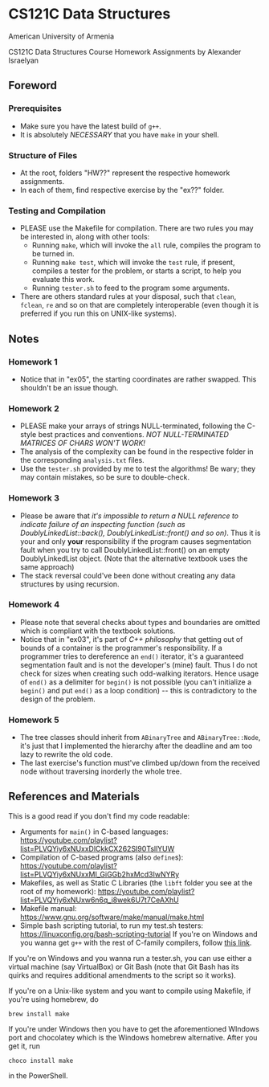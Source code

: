 # CS121C Data Structures

American University of Armenia

CS121C Data Structures Course Homework Assignments by Alexander Israelyan

## Foreword
### Prerequisites
*	Make sure you have the latest build of `g++`.
*	It is absolutely *NECESSARY* that you have `make` in your shell.
### Structure of Files
*	At the root, folders "HW??" represent the respective homework assignments.
*	In each of them, find respective exercise by the "ex??" folder.
### Testing and Compilation
*	PLEASE use the Makefile for compilation. There are two rules you may be interested in, along with other tools:
	* Running `make`, which will invoke the `all` rule, compiles the program to be turned in.
	* Running `make test`, which will invoke the `test` rule, if present, compiles a tester for the problem, or starts a script, to help you evaluate this work.
	* Running `tester.sh` to feed to the program some arguments.
*	There are others standard rules at your disposal, such that `clean`, `fclean`, `re` and so on that are completely interoperable (even though it is preferred if you run this on UNIX-like systems).

## Notes
### Homework 1
*	Notice that in "ex05", the starting coordinates are rather swapped. This shouldn't be an issue though.
### Homework 2
*	PLEASE make your arrays of strings NULL-terminated, following the C-style best practices and conventions. _NOT NULL-TERMINATED MATRICES OF CHARS WON'T WORK!_
*	The analysis of the complexity can be found in the respective folder in the corresponding `analysis.txt` files.
*	Use the `tester.sh` provided by me to test the algorithms! Be wary; they may contain mistakes, so be sure to double-check.
### Homework 3
*	Please be aware that _it's impossible to return a NULL reference to indicate failure of an inspecting function (such as DoublyLinkedList<D>::back(), DoublyLinkedList<D>::front() and so on)_. Thus it is your and only __your__ responsibility if the program causes segmentation fault when you try to call DoublyLinkedList<D>::front() on an empty DoublyLinkedList object. (Note that the alternative textbook uses the same approach)
*	The stack reversal could've been done without creating any data structures by using recursion.
### Homework 4
*	Please note that several checks about types and boundaries are omitted which is compliant with the textbook solutions.
*	Notice that in "ex03", it's part of _C++ philosophy_ that getting out of bounds of a container is the programmer's responsibility. If a programmer tries to dereference an `end()` iterator, it's a guaranteed segmentation fault and is not the developer's (mine) fault. Thus I do not check for sizes when creating such odd-walking iterators.
Hence usage of `end()` as a delimiter for `begin()` is not possible (you can't initialize a `begin()` and put `end()` as a loop condition) -- this is contradictory to the design of the problem.
### Homework 5
*	The tree classes should inherit from `ABinaryTree` and `ABinaryTree::Node`, it's just that I implemented the hierarchy after the deadline and am too lazy to rewrite the old code.
*	The last exercise's function must've climbed up/down from the received node without traversing inorderly the whole tree.

## References and Materials
This is a good read if you don't find my code readable:
*	Arguments for `main()` in C-based languages: https://youtube.com/playlist?list=PLVQYiy6xNUxxDlCkkCX262SI90TsllYUW
*	Compilation of C-based programs (also `define`s): https://youtube.com/playlist?list=PLVQYiy6xNUxxMI_GiGGb2hxMcd3IwNYRy
*	Makefiles, as well as Static C Libraries (the `libft` folder you see at the root of my homework): https://youtube.com/playlist?list=PLVQYiy6xNUxw6n6q_i8wek6U7t7CeAXhU
*	Makefile manual: https://www.gnu.org/software/make/manual/make.html
*	Simple bash scripting tutorial, to run my test.sh testers: https://linuxconfig.org/bash-scripting-tutorial
If you're on Windows and you wanna get `g++` with the rest of C-family compilers, follow [this link](https://code.visualstudio.com/docs/languages/cpp).

If you're on Windows and you wanna run a tester.sh, you can use either a virtual machine (say VirtualBox) or Git Bash (note that Git Bash has its quirks and requires additional amendments to the script so it works).

If you're on a Unix-like system and you want to compile using Makefile, if you're using homebrew, do
```
brew install make
```
If you're under Windows then you have to get the aforementioned WIndows port and chocolatey which is the Windows homebrew alternative. After you get it, run
```
choco install make
```
in the PowerShell.
